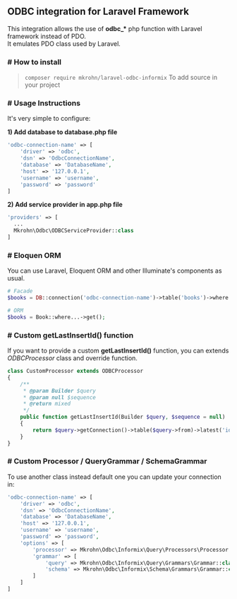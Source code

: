 ## ODBC integration for Laravel Framework
This integration allows the use of <b>odbc_*</b> php function with Laravel framework instead of PDO.<br>
It emulates PDO class used by Laravel.

### # How to install
> `composer require mkrohn/laravel-odbc-informix` To add source in your project

### # Usage Instructions
It's very simple to configure:

**1) Add database to database.php file**
```PHP
'odbc-connection-name' => [
    'driver' => 'odbc',
    'dsn' => 'OdbcConnectionName',
    'database' => 'DatabaseName',
    'host' => '127.0.0.1',
    'username' => 'username',
    'password' => 'password'
]
```

**2) Add service provider in app.php file**
```PHP
'providers' => [
  ...
  Mkrohn\Odbc\ODBCServiceProvider::class
]
```

### # Eloquen ORM
You can use Laravel, Eloquent ORM and other Illuminate's components as usual.
```PHP
# Facade
$books = DB::connection('odbc-connection-name')->table('books')->where...;

# ORM
$books = Book::where...->get();
```

### # Custom getLastInsertId() function
If you want to provide a custom <b>getLastInsertId()</b> function, you can extends *ODBCProcessor* class and override function.<br>
```PHP
class CustomProcessor extends ODBCProcessor
{
    /**
     * @param Builder $query
     * @param null $sequence
     * @return mixed
     */
    public function getLastInsertId(Builder $query, $sequence = null)
    {
        return $query->getConnection()->table($query->from)->latest('id')->first()->getAttribute($sequence);
    }
}
```

### # Custom Processor / QueryGrammar / SchemaGrammar
To use another class instead default one you can update your connection in:
```PHP
'odbc-connection-name' => [
    'driver' => 'odbc',
    'dsn' => 'OdbcConnectionName',
    'database' => 'DatabaseName',
    'host' => '127.0.0.1',
    'username' => 'username',
    'password' => 'password',
    'options' => [
        'processor' => Mkrohn\Odbc\Informix\Query\Processors\Processor::class,   //default is  lluminate\Database\Query\Processors\Processor::class
        'grammar' => [
            'query' => Mkrohn\Odbc\Informix\Query\Grammars\Grammar::class,       //default is Illuminate\Database\Query\Grammars\Grammar::class
            'schema' => Mkrohn\Odbc\Informix\Schema\Grammars\Grammar::class      //default is Illuminate\Database\Schema\Grammars\Grammar::class
        ]
    ]
]
```
